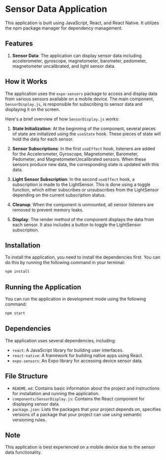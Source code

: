 # Sensor Data Application

This application is built using JavaScript, React, and React Native. It utilizes the npm package manager for dependency management.

## Features

1. **Sensor Data**: The application can display sensor data including accelerometer, gyroscope, magnetometer, barometer, pedometer, magnetometer uncalibrated, and light sensor data.

## How it Works

The application uses the `expo-sensors` package to access and display data from various sensors available on a mobile device. The main component, `SensorDisplay.js`, is responsible for subscribing to sensor data and displaying it on the screen.

Here's a brief overview of how `SensorDisplay.js` works:

1. **State Initialization**: At the beginning of the component, several pieces of state are initialized using the `useState` hook. These pieces of state will hold the data for each sensor.

2. **Sensor Subscriptions**: In the first `useEffect` hook, listeners are added for the Accelerometer, Gyroscope, Magnetometer, Barometer, Pedometer, and MagnetometerUncalibrated sensors. When these sensors produce new data, the corresponding state is updated with this data.

3. **Light Sensor Subscription**: In the second `useEffect` hook, a subscription is made to the LightSensor. This is done using a toggle function, which either subscribes or unsubscribes from the LightSensor depending on the current subscription status.

4. **Cleanup**: When the component is unmounted, all sensor listeners are removed to prevent memory leaks.

5. **Display**: The render method of the component displays the data from each sensor. It also includes a button to toggle the LightSensor subscription.

## Installation

To install the application, you need to install the dependencies first. You can do this by running the following command in your terminal:

```bash
npm install
```

## Running the Application

You can run the application in development mode using the following command:

```bash
npm start
```

## Dependencies

The application uses several dependencies, including:

- `react`: A JavaScript library for building user interfaces.
- `react-native`: A framework for building native apps using React.
- `expo-sensors`: An Expo library for accessing device sensor data.

## File Structure

- `README.md`: Contains basic information about the project and instructions for installation and running the application.
- `components/SensorDisplay.js`: Contains the React component for displaying sensor data.
- `package.json`: Lists the packages that your project depends on, specifies versions of a package that your project can use using semantic versioning rules.

## Note

This application is best experienced on a mobile device due to the sensor data functionality.
